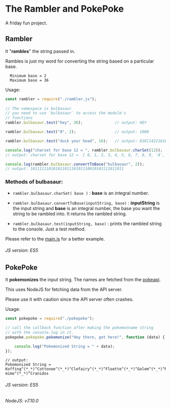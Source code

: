 # The Rambler and PokePoke

A friday fun project. 

## Rambler
It "**rambles**" the string passed in.

Rambles is just my word for converting the string based on a particular base.

      Minimum base = 2
      Maximum base = 36

Usage:

```javascript
const rambler = require("./rambler.js");
        
// The namespace is bulbasaur
// you need to use `bulbasaur` to access the module's
// functions
rambler.bulbasaur.test("hey", 36);              // output: HEY

rambler.bulbasaur.test("8", 2);                 // output: 1000

rambler.bulbasaur.test("duck your head", 16);   // output: D1EC1422181E1B11EAD

console.log("charset for base 12 = ", rambler.bulbasaur.charSet(12));
// output: charset for base 12 =  [ 0, 1, 2, 3, 4, 5, 6, 7, 8, 9, 'A', 'B' ]

console.log(rambler.bulbasaur.convertToBase("bulbasaur", 2));
// output: 10111111010101101110101110010101111011011
```

### Methods of bulbasaur:
* `rambler.bulbasaur.charSet( base )` : **base** is an integral number.

* `rambler.bulbasaur.convertToBase(inputString, base)` : **inputString** is 
the input string and **base** is an integral number, the base you want the 
string to be rambled into. It returns the rambled string.

* `rambler.bulbasaur.test(inputString, base)` : prints the rambled string to 
the console. Just a test method.

Please refer to the [main.js](./main.js) for a better example.

###### JS version: ES5

## PokePoke

It **pokemonizes** the input string.
The names are fetched from the [pokeapi](http://pokeapi.co/).

This uses NodeJS for fetching data from the API server.

Please use it with caution since the API server often crashes.

Usage:
```javascript
const pokepoke = require("./pokepoke");

// call the callback function after making the pokemonname string
// with the console.log in it.
pokepoke.pokepoke.pokemonize("Hey there, get here!", function (data) {

    console.log("Pokemonized String = " + data);
});
```
```
// output:
Pokemonized String = Koffing^(*_*)^Cottonee^(*_*)^Clefairy^(*_*)^Floette^(*_*)^Golem^(*_*)^Mewtwo^(*_*)^Groudon^(*_*)^Pidgey^(*_*)^Grovyle^(*_*)^Mienfoo^(*_*)^Krookodile^(*_*)^Golbat^(*_*)^Klefki^(*_*)^Weepinbell^(*_*)^Buizel^(*_*)^Mr-mime^(*_*)^Cranidos
```
###### JS version: ES5
###### NodeJS: v7.10.0
